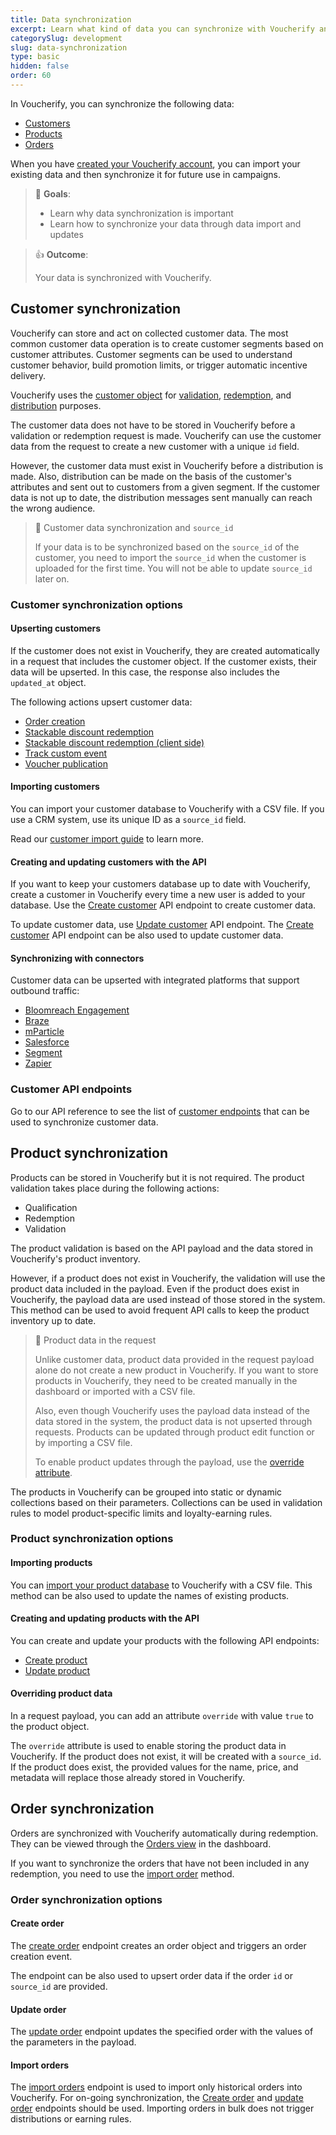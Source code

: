 ```yaml
---
title: Data synchronization
excerpt: Learn what kind of data you can synchronize with Voucherify and how you can do this
categorySlug: development
slug: data-synchronization
type: basic
hidden: false
order: 60
---
```


In Voucherify, you can synchronize the following data:
- [Customers](#customer-synchronization)
- [Products](#product-synchronization)
- [Orders](#order-synchronization)
<!-- - [Campaigns and vouchers](#campaigns-and-vouchers) -->

When you have [created your Voucherify account](doc:getting-started), you can import your existing data and then synchronize it for future use in campaigns.

> 📘 **Goals**:
>
> - Learn why data synchronization is important
> - Learn how to synchronize your data through data import and updates

> 👍 **Outcome**:
> 
> Your data is synchronized with Voucherify.

## Customer synchronization

Voucherify can store and act on collected customer data. The most common customer data operation is to create customer segments based on customer attributes. Customer segments can be used to understand customer behavior, build promotion limits, or trigger automatic incentive delivery.

Voucherify uses the [customer object](ref:customer-object) for [validation](ref:validation-object), [redemption](ref:redemption-object), and [distribution](https://support.voucherify.io/article/19-how-does-the-distribution-manager-work "How does the distribution manager work?") purposes.

The customer data does not have to be stored in Voucherify before a validation or redemption request is made. Voucherify can use the customer data from the request to create a new customer with a unique `id` field.

However, the customer data must exist in Voucherify before a distribution is made. Also, distribution can be made on the basis of the customer's attributes and sent out to customers from a given segment. If the customer data is not up to date, the distribution messages sent manually can reach the wrong audience.

<!-- this bit must be moved someplace

Every customer has unique identification data in the `source_id` field. The `source_id` can be a customer ID or email from a CRM system, database, or a third-party service.It can be imported into Voucherify from your [CRM database]() or a CSV file <!-- link when ready! -->

> 🚧 Customer data synchronization and `source_id`
>
> If your data is to be synchronized based on the `source_id` of the customer, you need to import the `source_id` when the customer is uploaded for the first time. You will not be able to update `source_id` later on.

### Customer synchronization options

<!-- https://success.voucherify.io/article/430-crm-playbook
Adding customers

These are the ways you can add customer profiles to Voucherify:

API
Webhooks
The import with a CSV file. 
You can integrate your CRM platform with Voucherify.

 -->

#### Upserting customers

If the customer does not exist in Voucherify, they are created automatically in a request that includes the customer object. If the customer exists, their data will be upserted. In this case, the response also includes the `updated_at` object. <!-- these are objects, right? -->

The following actions upsert customer data:
- [Order creation](ref:create-order)
- [Stackable discount redemption](ref:redeem-stacked-discounts)
- [Stackable discount redemption (client side)](ref:redeem-stacked-discounts-client-side)
- [Track custom event](ref:track-custom-event)
- [Voucher publication](ref:create-publication)

#### Importing customers

You can import your customer database to Voucherify with a CSV file. If you use a CRM system, use its unique ID as a `source_id` field.

Read our [customer import guide](https://support.voucherify.io/article/67-how-to-import-my-customers#csv-import "How to import my customers?") to learn more.

#### Creating and updating customers with the API

If you want to keep your customers database up to date with Voucherify, create a customer in Voucherify every time a new user is added to your database. Use the [Create customer](ref:create-customer) API endpoint to create customer data.

To update customer data, use [Update customer](ref:update-customer) API endpoint. The [Create customer](ref:create-customer) API endpoint can be also used to update customer data.

#### Synchronizing with connectors

Customer data can be upserted with integrated platforms that support outbound traffic:
- [Bloomreach Engagement](https://support.voucherify.io/article/613-bloomreach-engagement-integration "Voucherify-Bloomreach Engagement integration article")
- [Braze](https://support.voucherify.io/article/588-braze-integration "Voucherify-Braze integration article")
- [mParticle](https://support.voucherify.io/article/590-mparticle "Voucherify-mParticle integration article")
- [Salesforce](https://support.voucherify.io/article/140-salesforce "Voucherify-Salesforce integration article")
- [Segment](https://support.voucherify.io/article/272-segment "Voucherify-Segment integration article")
- [Zapier](https://support.voucherify.io/article/269-zapier "Voucherify-Zapier integration article")

### Customer API endpoints

Go to our API reference to see the list of [customer endpoints](ref:customer-object) that can be used to synchronize customer data.

## Product synchronization

Products can be stored in Voucherify but it is not required. The product validation takes place during the following actions:
- Qualification
- Redemption
- Validation

The product validation is based on the API payload and the data stored in Voucherify's product inventory.

However, if a product does not exist in Voucherify, the validation will use the product data included in the payload. Even if the product does exist in Voucherify, the payload data are used instead of those stored in the system. This method can be used to avoid frequent API calls to keep the product inventory up to date.

> 🚧 Product data in the request
>
> Unlike customer data, product data provided in the request payload alone do not create a new product in Voucherify. If you want to store products in Voucherify, they need to be created manually in the dashboard or imported with a CSV file.
> 
> Also, even though Voucherify uses the payload data instead of the data stored in the system, the product data is not upserted through requests. Products can be updated through product edit function or by importing a CSV file.
>
> To enable product updates through the payload, use the [override attribute](#overriding-product-data).

The products in Voucherify can be grouped into static or dynamic collections based on their parameters. Collections can be used in validation rules to model product-specific limits and loyalty-earning rules.

### Product synchronization options

#### Importing products

You can [import your product database](https://support.voucherify.io/article/515-products#import-products-skus "Import Products and SKUs by CSV") to Voucherify with a CSV file. This method can be also used to update the names of existing products.

#### Creating and updating products with the API

You can create and update your products with the following API endpoints:
- [Create product](ref:create-product)
- [Update product](ref:update-product)

#### Overriding product data

In a request payload, you can add an attribute `override` with value `true` to the product object.

The `override` attribute is used to enable storing the product data in Voucherify. If the product does not exist, it will be created with a `source_id`. If the product does exist, the provided values for the name, price, and metadata will replace those already stored in Voucherify.

## Order synchronization

Orders are synchronized with Voucherify automatically during redemption. They can be viewed through the [Orders view](https://support.voucherify.io/article/263-how-can-i-track-customer-orders "How can I track customer orders?") in the dashboard.

If you want to synchronize the orders that have not been included in any redemption, you need to use the [import order](#import-orders) method.

### Order synchronization options

#### Create order

The [create order](ref:create-order) endpoint creates an order object and triggers an order creation event.

The endpoint can be also used to upsert order data if the order `id` or `source_id` are provided.

#### Update order

The [update order](ref:update-order) endpoint updates the specified order with the values of the parameters in the payload.

#### Import orders

The [import orders](ref:import-orders) endpoint is used to import only historical orders into Voucherify. For on-going synchronization, the [Create order](ref:create-order) and  [update order](ref:update-order) endpoints should be used. Importing orders in bulk does not trigger distributions or earning rules.

<!-- ## Campaigns and vouchers -->